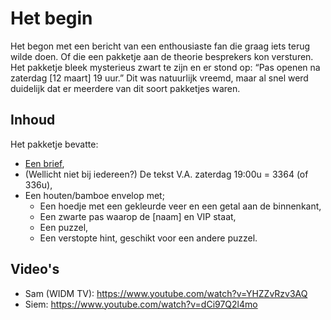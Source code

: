 # Het begin

Het begon met een bericht van een enthousiaste fan die graag iets terug wilde doen.
Of die een pakketje aan de theorie besprekers kon versturen.
Het pakketje bleek mysterieus zwart te zijn en er stond op: “Pas openen na zaterdag [12 maart] 19 uur.”
Dit was natuurlijk vreemd, maar al snel werd duidelijk dat er meerdere van dit soort pakketjes waren.

## Inhoud

Het pakketje bevatte:

- [Een brief](./brief.md),
- (Wellicht niet bij iedereen?) De tekst V.A. zaterdag 19:00u = 3364 (of 336u),
- Een houten/bamboe envelop met;
  - Een hoedje met een gekleurde veer en een getal aan de binnenkant,
  - Een zwarte pas waarop de [naam] en VIP staat,
  - Een puzzel,
  - Een verstopte hint, geschikt voor een andere puzzel.

## Video's

- Sam (WIDM TV): https://www.youtube.com/watch?v=YHZZvRzv3AQ
- Siem: https://www.youtube.com/watch?v=dCi97Q2l4mo
